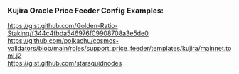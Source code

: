### Kujira Oracle Price Feeder Config Examples:
https://gist.github.com/Golden-Ratio-Staking/f344c4fbda546976f09908708a3e5de0    
https://github.com/polkachu/cosmos-validators/blob/main/roles/support_price_feeder/templates/kujira/mainnet.toml.j2    
https://gist.github.com/starsquidnodes    
